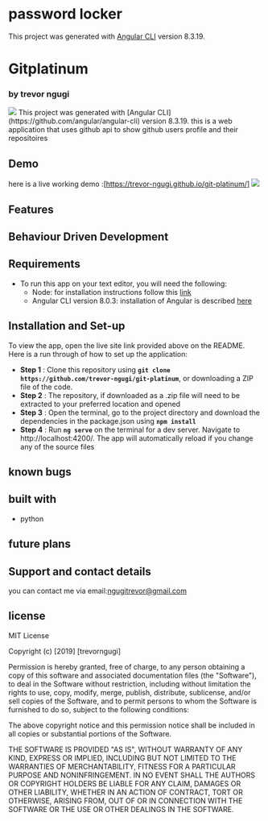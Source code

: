 # password locker

This project was generated with [Angular CLI](https://github.com/angular/angular-cli) version 8.3.19.

# Gitplatinum
### by trevor ngugi
<img src="src/assests/icon.jpeg">
This project was generated with [Angular CLI](https://github.com/angular/angular-cli) version 8.3.19.
this is a web application that uses  github api to show github users profile and their repositoires

## Demo

here is a live working demo :[https://trevor-ngugi.github.io/git-platinum/]
<img src="src/assests/web.png">

## Features


## Behaviour Driven Development


## Requirements
* To run this app on your text editor, you will need the following:
    * Node: for installation instructions follow this [link](https://nodejs.org/en/download/)
    * Angular CLI version 8.0.3: installation of Angular is described [here](https://www.c-sharpcorner.com/article/three-steps-to-install-angular-and-create-first-hello-world-angular-app/)  

## Installation and Set-up
To view the app, open the live site link provided above on the README.
Here is a run through of how to set up the application:
* **Step 1** : Clone this repository using **`git clone https://github.com/trevor-ngugi/git-platinum`**, or downloading a ZIP file of the code.
* **Step 2** : The repository, if downloaded as a .zip file will need to be extracted to your preferred location and opened
* **Step 3** : Open the terminal, go to the project directory and download the dependencies in the package.json using **`npm install`**
* **Step 4** : Run **`ng serve`** on the terminal for a dev server. Navigate to http://localhost:4200/. The app will automatically reload if you change any of the source files




## known bugs



## built with

* python


## future plans



## Support and contact details

you can contact me via email:ngugitrevor@gmail.com

## license

MIT License

Copyright (c) [2019] [trevorngugi]

Permission is hereby granted, free of charge, to any person obtaining a copy of this software and associated documentation files (the "Software"), to deal in the Software without restriction, including without limitation the rights to use, copy, modify, merge, publish, distribute, sublicense, and/or sell copies of the Software, and to permit persons to whom the Software is furnished to do so, subject to the following conditions:

The above copyright notice and this permission notice shall be included in all copies or substantial portions of the Software.

THE SOFTWARE IS PROVIDED "AS IS", WITHOUT WARRANTY OF ANY KIND, EXPRESS OR IMPLIED, INCLUDING BUT NOT LIMITED TO THE WARRANTIES OF MERCHANTABILITY, FITNESS FOR A PARTICULAR PURPOSE AND NONINFRINGEMENT. IN NO EVENT SHALL THE AUTHORS OR COPYRIGHT HOLDERS BE LIABLE FOR ANY CLAIM, DAMAGES OR OTHER LIABILITY, WHETHER IN AN ACTION OF CONTRACT, TORT OR OTHERWISE, ARISING FROM, OUT OF OR IN CONNECTION WITH THE SOFTWARE OR THE USE OR OTHER DEALINGS IN THE SOFTWARE.